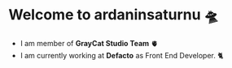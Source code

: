# Welcome to ardaninsaturnu 🛸



* I am member of **GrayCat Studio Team** 🫀
* I am currently working at **Defacto** as Front End Developer. 🐈



